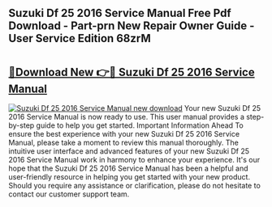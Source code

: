 ## Suzuki Df 25 2016 Service Manual Free Pdf Download - Part-prn New Repair Owner Guide - User Service Edition 68zrM

# <h2><a href="http://bc71637.oget.top/?id=Suzuki+Df+25+2016+Service+Manual">🔗Download New 👉🔴 Suzuki Df 25 2016 Service Manual</a></h2>

[![Suzuki Df 25 2016 Service Manual new download](https://i.imgur.com/5g1atiW.png)](http://bc71637.oget.top/?id=Suzuki+Df+25+2016+Service+Manual)
Your new Suzuki Df 25 2016 Service Manual is now ready to use. This user manual provides a step-by-step guide to help you get started. Important Information Ahead To ensure the best experience with your new Suzuki Df 25 2016 Service Manual, please take a moment to review this manual thoroughly. The intuitive user interface and advanced features of your new Suzuki Df 25 2016 Service Manual work in harmony to enhance your experience. It's our hope that the Suzuki Df 25 2016 Service Manual has been a helpful and user-friendly resource in helping you get started with your new product. Should you require any assistance or clarification, please do not hesitate to contact our customer support team.
